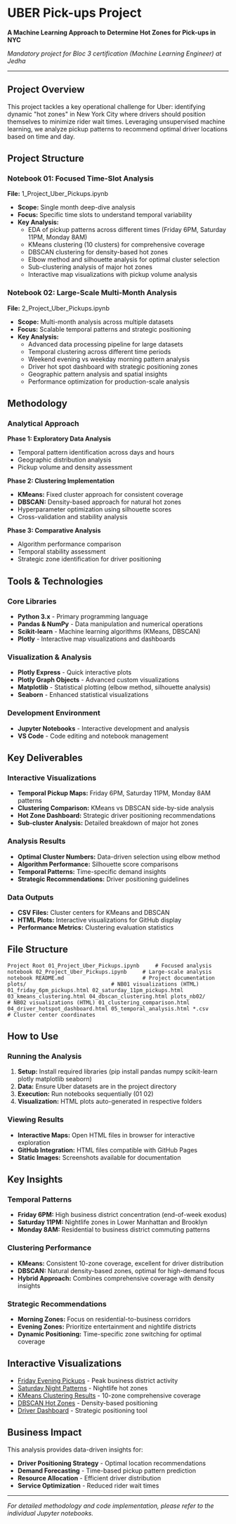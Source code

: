 ﻿# UBER Pick-ups Project 

**A Machine Learning Approach to Determine Hot Zones for Pick-ups in NYC**

*Mandatory project for Bloc 3 certification (Machine Learning Engineer) at Jedha*

---

##  Project Overview

This project tackles a key operational challenge for Uber: identifying dynamic "hot zones" in New York City where drivers should position themselves to minimize rider wait times. Leveraging unsupervised machine learning, we analyze pickup patterns to recommend optimal driver locations based on time and day.

##  Project Structure

###  Notebook 01: Focused Time-Slot Analysis

**File:**  1_Project_Uber_Pickups.ipynb

- **Scope:** Single month deep-dive analysis
- **Focus:** Specific time slots to understand temporal variability
- **Key Analysis:**
  - EDA of pickup patterns across different times (Friday 6PM, Saturday 11PM, Monday 8AM)
  - KMeans clustering (10 clusters) for comprehensive coverage
  - DBSCAN clustering for density-based hot zones
  - Elbow method and silhouette analysis for optimal cluster selection
  - Sub-clustering analysis of major hot zones
  - Interactive map visualizations with pickup volume analysis

###  Notebook 02: Large-Scale Multi-Month Analysis

**File:**  2_Project_Uber_Pickups.ipynb

- **Scope:** Multi-month analysis across multiple datasets
- **Focus:** Scalable temporal patterns and strategic positioning
- **Key Analysis:**
  - Advanced data processing pipeline for large datasets
  - Temporal clustering across different time periods
  - Weekend evening vs weekday morning pattern analysis
  - Driver hot spot dashboard with strategic positioning zones
  - Geographic pattern analysis and spatial insights
  - Performance optimization for production-scale analysis

##  Methodology

###  Analytical Approach

**Phase 1: Exploratory Data Analysis**
- Temporal pattern identification across days and hours
- Geographic distribution analysis
- Pickup volume and density assessment

**Phase 2: Clustering Implementation**
- **KMeans:** Fixed cluster approach for consistent coverage
- **DBSCAN:** Density-based approach for natural hot zones
- Hyperparameter optimization using silhouette scores
- Cross-validation and stability analysis

**Phase 3: Comparative Analysis**
- Algorithm performance comparison
- Temporal stability assessment
- Strategic zone identification for driver positioning

##  Tools & Technologies

### Core Libraries
- **Python 3.x** - Primary programming language
- **Pandas & NumPy** - Data manipulation and numerical operations
- **Scikit-learn** - Machine learning algorithms (KMeans, DBSCAN)
- **Plotly** - Interactive map visualizations and dashboards

### Visualization & Analysis
- **Plotly Express** - Quick interactive plots
- **Plotly Graph Objects** - Advanced custom visualizations
- **Matplotlib** - Statistical plotting (elbow method, silhouette analysis)
- **Seaborn** - Enhanced statistical visualizations

### Development Environment
- **Jupyter Notebooks** - Interactive development and analysis
- **VS Code** - Code editing and notebook management

##  Key Deliverables

###  Interactive Visualizations
- **Temporal Pickup Maps:** Friday 6PM, Saturday 11PM, Monday 8AM patterns
- **Clustering Comparison:** KMeans vs DBSCAN side-by-side analysis
- **Hot Zone Dashboard:** Strategic driver positioning recommendations
- **Sub-cluster Analysis:** Detailed breakdown of major hot zones

###  Analysis Results
- **Optimal Cluster Numbers:** Data-driven selection using elbow method
- **Algorithm Performance:** Silhouette score comparisons
- **Temporal Patterns:** Time-specific demand insights
- **Strategic Recommendations:** Driver positioning guidelines

###  Data Outputs
- **CSV Files:** Cluster centers for KMeans and DBSCAN
- **HTML Plots:** Interactive visualizations for GitHub display
- **Performance Metrics:** Clustering evaluation statistics

##  File Structure

`
 Project Root
  01_Project_Uber_Pickups.ipynb     # Focused analysis notebook
  02_Project_Uber_Pickups.ipynb     # Large-scale analysis notebook
  README.md                         # Project documentation
  plots/                           # NB01 visualizations (HTML)
    01_friday_6pm_pickups.html
    02_saturday_11pm_pickups.html
    03_kmeans_clustering.html
    04_dbscan_clustering.html
  plots_nb02/                      # NB02 visualizations (HTML)
    01_clustering_comparison.html
    04_driver_hotspot_dashboard.html
    05_temporal_analysis.html
  *.csv                            # Cluster center coordinates
`

##  How to Use

### Running the Analysis
1. **Setup:** Install required libraries (pip install pandas numpy scikit-learn plotly matplotlib seaborn)
2. **Data:** Ensure Uber datasets are in the project directory
3. **Execution:** Run notebooks sequentially (01  02)
4. **Visualization:** HTML plots auto-generated in respective folders

### Viewing Results
- **Interactive Maps:** Open HTML files in browser for interactive exploration
- **GitHub Integration:** HTML files compatible with GitHub Pages
- **Static Images:** Screenshots available for documentation

##  Key Insights

###  Temporal Patterns
- **Friday 6PM:** High business district concentration (end-of-week exodus)
- **Saturday 11PM:** Nightlife zones in Lower Manhattan and Brooklyn
- **Monday 8AM:** Residential to business district commuting patterns

###  Clustering Performance
- **KMeans:** Consistent 10-zone coverage, excellent for driver distribution
- **DBSCAN:** Natural density-based zones, optimal for high-demand focus
- **Hybrid Approach:** Combines comprehensive coverage with density insights

###  Strategic Recommendations
- **Morning Zones:** Focus on residential-to-business corridors
- **Evening Zones:** Prioritize entertainment and nightlife districts
- **Dynamic Positioning:** Time-specific zone switching for optimal coverage

##  Interactive Visualizations

- [Friday Evening Pickups](plots/01_friday_6pm_pickups.html) - Peak business district activity
- [Saturday Night Patterns](plots/02_saturday_11pm_pickups.html) - Nightlife hot zones
- [KMeans Clustering Results](plots/03_kmeans_clustering.html) - 10-zone comprehensive coverage
- [DBSCAN Hot Zones](plots/04_dbscan_clustering.html) - Density-based positioning
- [Driver Dashboard](plots_nb02/04_driver_hotspot_dashboard.html) - Strategic positioning tool

##  Business Impact

This analysis provides data-driven insights for:
- **Driver Positioning Strategy** - Optimal location recommendations
- **Demand Forecasting** - Time-based pickup pattern prediction  
- **Resource Allocation** - Efficient driver distribution
- **Service Optimization** - Reduced rider wait times

---

*For detailed methodology and code implementation, please refer to the individual Jupyter notebooks.*
